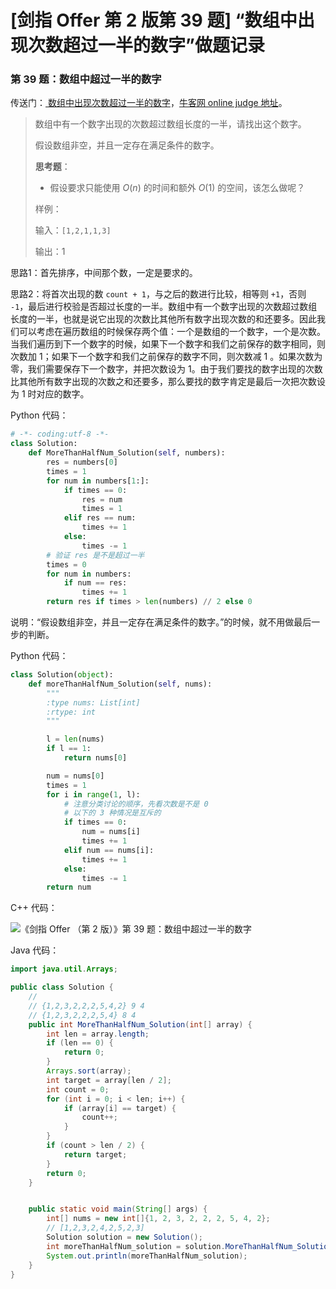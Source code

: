 # [剑指 Offer 第 2 版第 39 题] “数组中出现次数超过一半的数字”做题记录

### 第 39 题：数组中超过一半的数字

传送门：[ 数组中出现次数超过一半的数字](https://www.acwing.com/problem/content/48/)，[牛客网 online judge 地址](https://www.nowcoder.com/practice/e8a1b01a2df14cb2b228b30ee6a92163?tpId=13&tqId=11181&tPage=2&rp=2&ru=/ta/coding-interviews&qru=/ta/coding-interviews/question-ranking)。

> 数组中有一个数字出现的次数超过数组长度的一半，请找出这个数字。
>
> 假设数组非空，并且一定存在满足条件的数字。
>
> **思考题**：
>
> - 假设要求只能使用 $O(n)$ 的时间和额外 $O(1)$ 的空间，该怎么做呢？
>
> 样例：
>
> 输入：`[1,2,1,1,3]`
>
> 输出：1


思路1：首先排序，中间那个数，一定是要求的。

思路2：将首次出现的数 `count + 1`，与之后的数进行比较，相等则 `+1`，否则 `-1`，最后进行校验是否超过长度的一半。数组中有一个数字出现的次数超过数组长度的一半，也就是说它出现的次数比其他所有数字出现次数的和还要多。因此我们可以考虑在遍历数组的时候保存两个值：一个是数组的一个数字，一个是次数。当我们遍历到下一个数字的时候，如果下一个数字和我们之前保存的数字相同，则次数加 $1$；如果下一个数字和我们之前保存的数字不同，则次数减 $1$ 。如果次数为零，我们需要保存下一个数字，并把次数设为 $1$。由于我们要找的数字出现的次数比其他所有数字出现的次数之和还要多，那么要找的数字肯定是最后一次把次数设为 $1$ 时对应的数字。

Python 代码：

```python
# -*- coding:utf-8 -*-
class Solution:
    def MoreThanHalfNum_Solution(self, numbers):
        res = numbers[0]
        times = 1
        for num in numbers[1:]:
            if times == 0:
                res = num
                times = 1
            elif res == num:
                times += 1
            else:
                times -= 1
        # 验证 res 是不是超过一半
        times = 0
        for num in numbers:
            if num == res:
                times += 1
        return res if times > len(numbers) // 2 else 0

```

说明：“假设数组非空，并且一定存在满足条件的数字。”的时候，就不用做最后一步的判断。

Python 代码：

```python
class Solution(object):
    def moreThanHalfNum_Solution(self, nums):
        """
        :type nums: List[int]
        :rtype: int
        """

        l = len(nums)
        if l == 1:
            return nums[0]

        num = nums[0]
        times = 1
        for i in range(1, l):
            # 注意分类讨论的顺序，先看次数是不是 0
            # 以下的 3 种情况是互斥的
            if times == 0:
                num = nums[i]
                times += 1
            elif num == nums[i]:
                times += 1
            else:
                times -= 1
        return num
```

C++ 代码：

![《剑指 Offer （第 2 版）》第 39 题：数组中超过一半的数字](https://liweiwei1419.github.io/images/sword-for-offer/39-1.jpg)

Java 代码：

```java
import java.util.Arrays;

public class Solution {
    //
    // {1,2,3,2,2,2,5,4,2} 9 4
    // {1,2,3,2,2,2,5,4} 8 4
    public int MoreThanHalfNum_Solution(int[] array) {
        int len = array.length;
        if (len == 0) {
            return 0;
        }
        Arrays.sort(array);
        int target = array[len / 2];
        int count = 0;
        for (int i = 0; i < len; i++) {
            if (array[i] == target) {
                count++;
            }
        }
        if (count > len / 2) {
            return target;
        }
        return 0;
    }


    public static void main(String[] args) {
        int[] nums = new int[]{1, 2, 3, 2, 2, 2, 5, 4, 2};
        // [1,2,3,2,4,2,5,2,3]
        Solution solution = new Solution();
        int moreThanHalfNum_solution = solution.MoreThanHalfNum_Solution(nums);
        System.out.println(moreThanHalfNum_solution);
    }
}
```

<script src='https://cdnjs.cloudflare.com/ajax/libs/mathjax/2.7.5/MathJax.js?config=TeX-MML-AM_CHTML' async></script>
<script type="text/x-mathjax-config">
MathJax.Hub.Config({
tex2jax: {
  inlineMath: [['$','$'], ['\\(','\\)']],
  processEscapes: true
  },
displayAlign : "left",
TeX: {
        equationNumbers: {
            autoNumber: "all",
            useLabelIds: true
        }
    },
    "HTML-CSS": {
        linebreaks: {
            automatic: true
        },
        scale: 100,
        styles: {
          ".MathJax_Display": {
            "text-align": "left",
            "width" : "auto",
            "margin": "10px 0px 10px 0px !important",
            "background-color": "#f5f5f5 !important",
            "border-radius": "3px !important",
            border:  "1px solid #ccc !important",
            padding: "5px 5px 5px 5px !important"
          },
          ".MathJax": {
            "background-color": "#f5f5f5 !important",
            padding: "2px 2px 2px 2px !important"
          }
        }
    },
    SVG: {
        linebreaks: {
            automatic: true
        }
    }
});
</script>